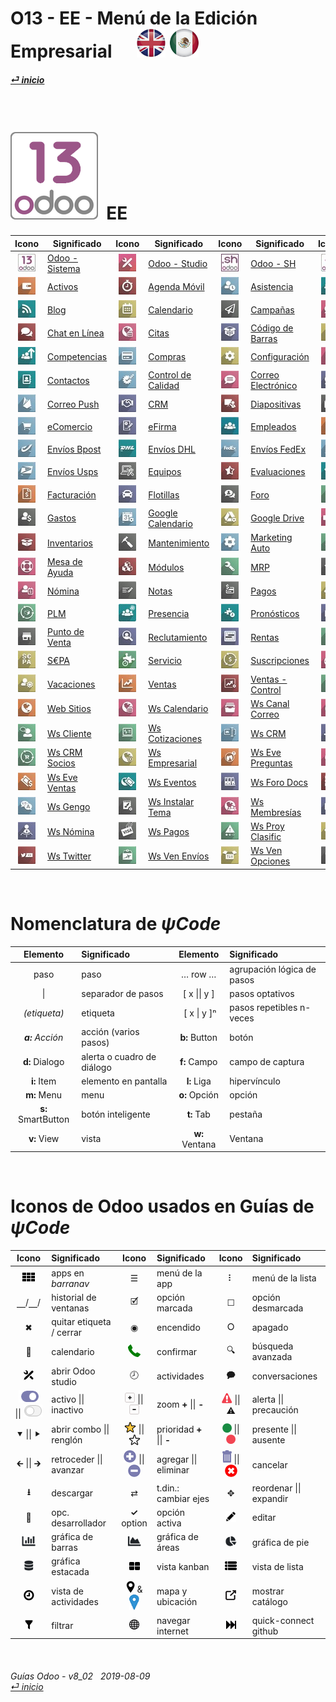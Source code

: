 # O13 - EE - Menú de la Edición Empresarial &nbsp;&nbsp;&nbsp;&nbsp; [ ![en-uk](/doc/img/flg/en-uk-flg-btn-sml.png)](/en-uk/o13/ee/en-uk-o13-ee-guides-menu.md) [ ![es-mx](/doc/img/flg/es-mx-flg-btn-sml.png)](/es-mx/o13/ee/es-mx-o13-ee-guides-menu.md)
#### [_&#x23CE; inicio_](/es-mx/es-mx-guides-menu.md "Regresar al menú de Inicio")    
  
<br>

# [![o13](/doc/img/odoo13.png)](/es-mx/o13/ee/o13/es-mx-o13-ee-o13-system-wide-guides.md) &nbsp;EE
| Icono | Significado | Icono | Significado | Icono | Significado | Icono | Significado |
| :---: | --- | :---: | --- | :---: | --- | :---: | --- |
| [![o13](/doc/img/app/sml/o13.jpg)](/es-mx/o13/ee/o13/es-mx-o13-ee-o13-guides.md "Ver a las guías de Odoo - Sistema \[o13]" )     | [Odoo - Sistema](/es-mx/o13/ee/o13/es-mx-o13-ee-o13-guides.md)     | [![stu](/doc/img/app/sml/stu.jpg)](/es-mx/o13/ee/stu/es-mx-o13-ee-stu-guides.md "Ver a las guías de Odoo - Studio \[stu]" )      | [Odoo - Studio](/es-mx/o13/ee/stu/es-mx-o13-ee-stu-guides.md)      | [![osh](/doc/img/app/sml/osh.jpg)](/es-mx/o13/ee/osh/es-mx-o13-ee-osh-guides.md "Ver a las guías de Odoo - SH \[osh]" )          | [Odoo - SH](/es-mx/o13/ee/osh/es-mx-o13-ee-osh-guides.md)          | [![3rd](/doc/img/app/sml/3rd.jpg)](/es-mx/o13/ee/3rd/es-mx-o13-ee-3rd-guides.md "Ver a las guías de Apps de 3os. \[3rd]" )       | [Apps de 3os.](/es-mx/o13/ee/3rd/es-mx-o13-ee-3rd-guides.md)       |
| [![ast](/doc/img/app/sml/ast.jpg)](/es-mx/o13/ee/ast/es-mx-o13-ee-ast-guides.md "Ver a las guías de Activos \[ast]" )            | [Activos](/es-mx/o13/ee/ast/es-mx-o13-ee-ast-guides.md)            | [![tsh](/doc/img/app/sml/tsh.jpg)](/es-mx/o13/ee/tsh/es-mx-o13-ee-tsh-guides.md "Ver a las guías de Agenda Móvil \[tsh]" )       | [Agenda Móvil](/es-mx/o13/ee/tsh/es-mx-o13-ee-tsh-guides.md)       | [![atn](/doc/img/app/sml/atn.jpg)](/es-mx/o13/ee/atn/es-mx-o13-ee-atn-guides.md "Ver a las guías de Asistencia \[atn]" )         | [Asistencia](/es-mx/o13/ee/atn/es-mx-o13-ee-atn-guides.md)         | [![apv](/doc/img/app/sml/apv.jpg)](/es-mx/o13/ee/apv/es-mx-o13-ee-apv-guides.md "Ver a las guías de Autorizaciones \[apv]" )     | [Autorizaciones](/es-mx/o13/ee/apv/es-mx-o13-ee-apv-guides.md)     |
| [![blg](/doc/img/app/sml/blg.jpg)](/es-mx/o13/ee/blg/es-mx-o13-ee-blg-guides.md "Ver a las guías de Blog \[blg]" )               | [Blog](/es-mx/o13/ee/blg/es-mx-o13-ee-blg-guides.md)               | [![cal](/doc/img/app/sml/cal.jpg)](/es-mx/o13/ee/cal/es-mx-o13-ee-cal-guides.md "Ver a las guías de Calendario \[cal]" )         | [Calendario](/es-mx/o13/ee/cal/es-mx-o13-ee-cal-guides.md)         | [![msm](/doc/img/app/sml/msm.jpg)](/es-mx/o13/ee/msm/es-mx-o13-ee-msm-guides.md "Ver a las guías de Campañas \[msm]" )           | [Campañas](/es-mx/o13/ee/msm/es-mx-o13-ee-msm-guides.md)           | [![dsc](/doc/img/app/sml/dsc.jpg)](/es-mx/o13/ee/dsc/es-mx-o13-ee-dsc-guides.md "Ver a las guías de Charlas \[dsc]" )            | [Charlas](/es-mx/o13/ee/dsc/es-mx-o13-ee-dsc-guides.md)            |
| [![lch](/doc/img/app/sml/lch.jpg)](/es-mx/o13/ee/lch/es-mx-o13-ee-lch-guides.md "Ver a las guías de Chat en Línea \[lch]" )      | [Chat en Línea](/es-mx/o13/ee/lch/es-mx-o13-ee-lch-guides.md)      | [![apt](/doc/img/app/sml/apt.jpg)](/es-mx/o13/ee/apt/es-mx-o13-ee-apt-guides.md "Ver a las guías de Citas \[apt]" )              | [Citas](/es-mx/o13/ee/apt/es-mx-o13-ee-apt-guides.md)              | [![bar](/doc/img/app/sml/bar.jpg)](/es-mx/o13/ee/bar/es-mx-o13-ee-bar-guides.md "Ver a las guías de Código de Barras \[bar]" )   | [Código de Barras](/es-mx/o13/ee/bar/es-mx-o13-ee-bar-guides.md)   | [![lun](/doc/img/app/sml/lun.jpg)](/es-mx/o13/ee/lun/es-mx-o13-ee-lun-guides.md "Ver a las guías de Comidas \[lun]" )            | [Comidas](/es-mx/o13/ee/lun/es-mx-o13-ee-lun-guides.md)            |
| [![skm](/doc/img/app/sml/skm.jpg)](/es-mx/o13/ee/skm/es-mx-o13-ee-skm-guides.md "Ver a las guías de Competencias \[skm]" )       | [Competencias](/es-mx/o13/ee/skm/es-mx-o13-ee-skm-guides.md)       | [![pch](/doc/img/app/sml/pch.jpg)](/es-mx/o13/ee/pch/es-mx-o13-ee-pch-guides.md "Ver a las guías de Compras \[pch]" )            | [Compras](/es-mx/o13/ee/pch/es-mx-o13-ee-pch-guides.md)            | [![set](/doc/img/app/sml/set.jpg)](/es-mx/o13/ee/set/es-mx-o13-ee-set-guides.md "Ver a las guías de Configuración \[set]" )      | [Configuración](/es-mx/o13/ee/set/es-mx-o13-ee-set-guides.md)      | [![acc](/doc/img/app/sml/acc.jpg)](/es-mx/o13/ee/acc/es-mx-o13-ee-acc-guides.md "Ver a las guías de Contabilidad \[acc]" )       | [Contabilidad](/es-mx/o13/ee/acc/es-mx-o13-ee-acc-guides.md)       |
| [![ctc](/doc/img/app/sml/ctc.jpg)](/es-mx/o13/ee/ctc/es-mx-o13-ee-ctc-guides.md "Ver a las guías de Contactos \[ctc]" )          | [Contactos](/es-mx/o13/ee/ctc/es-mx-o13-ee-ctc-guides.md)          | [![qco](/doc/img/app/sml/qco.jpg)](/es-mx/o13/ee/qco/es-mx-o13-ee-qco-guides.md "Ver a las guías de Control de Calidad \[qco]" ) | [Control de Calidad](/es-mx/o13/ee/qco/es-mx-o13-ee-qco-guides.md) | [![eml](/doc/img/app/sml/eml.jpg)](/es-mx/o13/ee/eml/es-mx-o13-ee-eml-guides.md "Ver a las guías de Correo Electrónico \[eml]" ) | [Correo Electrónico](/es-mx/o13/ee/eml/es-mx-o13-ee-eml-guides.md) | [![ghm](/doc/img/app/sml/ghm.jpg)](/es-mx/o13/ee/ghm/es-mx-o13-ee-ghm-guides.md "Ver a las guías de Correo Github \[ghm]" )      | [Correo Github](/es-mx/o13/ee/ghm/es-mx-o13-ee-ghm-guides.md)      |
| [![mpu](/doc/img/app/sml/mpu.jpg)](/es-mx/o13/ee/mpu/es-mx-o13-ee-mpu-guides.md "Ver a las guías de Correo Push \[mpu]" )        | [Correo Push](/es-mx/o13/ee/mpu/es-mx-o13-ee-mpu-guides.md)        | [![crm](/doc/img/app/sml/crm.jpg)](/es-mx/o13/ee/crm/es-mx-o13-ee-crm-guides.md "Ver a las guías de CRM \[crm]" )                | [CRM](/es-mx/o13/ee/crm/es-mx-o13-ee-crm-guides.md)                | [![sli](/doc/img/app/sml/sli.jpg)](/es-mx/o13/ee/sli/es-mx-o13-ee-sli-guides.md "Ver a las guías de Diapositivas \[sli]" )       | [Diapositivas](/es-mx/o13/ee/sli/es-mx-o13-ee-sli-guides.md)       | [![doc](/doc/img/app/sml/doc.jpg)](/es-mx/o13/ee/doc/es-mx-o13-ee-doc-guides.md "Ver a las guías de Documentos \[doc]" )         | [Documentos](/es-mx/o13/ee/doc/es-mx-o13-ee-doc-guides.md)         |
| [![eco](/doc/img/app/sml/eco.jpg)](/es-mx/o13/ee/eco/es-mx-o13-ee-eco-guides.md "Ver a las guías de eComercio \[eco]" )          | [eComercio](/es-mx/o13/ee/eco/es-mx-o13-ee-eco-guides.md)          | [![esg](/doc/img/app/sml/esg.jpg)](/es-mx/o13/ee/esg/es-mx-o13-ee-esg-guides.md "Ver a las guías de eFirma \[esg]" )             | [eFirma](/es-mx/o13/ee/esg/es-mx-o13-ee-esg-guides.md)             | [![emp](/doc/img/app/sml/emp.jpg)](/es-mx/o13/ee/emp/es-mx-o13-ee-emp-guides.md "Ver a las guías de Empleados \[emp]" )          | [Empleados](/es-mx/o13/ee/emp/es-mx-o13-ee-emp-guides.md)          | [![svy](/doc/img/app/sml/svy.jpg)](/es-mx/o13/ee/svy/es-mx-o13-ee-svy-guides.md "Ver a las guías de Encuestas \[svy]" )          | [Encuestas](/es-mx/o13/ee/svy/es-mx-o13-ee-svy-guides.md)          |
| [![dbp](/doc/img/app/sml/dbp.jpg)](/es-mx/o13/ee/dbp/es-mx-o13-ee-dbp-guides.md "Ver a las guías de Envíos Bpost \[dbp]" )       | [Envíos Bpost](/es-mx/o13/ee/dbp/es-mx-o13-ee-dbp-guides.md)       | [![ddh](/doc/img/app/sml/ddh.jpg)](/es-mx/o13/ee/ddh/es-mx-o13-ee-ddh-guides.md "Ver a las guías de Envíos DHL \[ddh]" )         | [Envíos DHL](/es-mx/o13/ee/ddh/es-mx-o13-ee-ddh-guides.md)         | [![dfe](/doc/img/app/sml/dfe.jpg)](/es-mx/o13/ee/dfe/es-mx-o13-ee-dfe-guides.md "Ver a las guías de Envíos FedEx \[dfe]" )       | [Envíos FedEx](/es-mx/o13/ee/dfe/es-mx-o13-ee-dfe-guides.md)       | [![dup](/doc/img/app/sml/dup.jpg)](/es-mx/o13/ee/dup/es-mx-o13-ee-dup-guides.md "Ver a las guías de Envíos UPS \[dup]" )         | [Envíos UPS](/es-mx/o13/ee/dup/es-mx-o13-ee-dup-guides.md)         |
| [![dus](/doc/img/app/sml/dus.jpg)](/es-mx/o13/ee/dus/es-mx-o13-ee-dus-guides.md "Ver a las guías de Envíos Usps \[dus]" )        | [Envíos Usps](/es-mx/o13/ee/dus/es-mx-o13-ee-dus-guides.md)        | [![equ](/doc/img/app/sml/equ.jpg)](/es-mx/o13/ee/equ/es-mx-o13-ee-equ-guides.md "Ver a las guías de Equipos \[equ]" )            | [Equipos](/es-mx/o13/ee/equ/es-mx-o13-ee-equ-guides.md)            | [![apr](/doc/img/app/sml/apr.jpg)](/es-mx/o13/ee/apr/es-mx-o13-ee-apr-guides.md "Ver a las guías de Evaluaciones \[apr]" )       | [Evaluaciones](/es-mx/o13/ee/apr/es-mx-o13-ee-apr-guides.md)       | [![eve](/doc/img/app/sml/eve.jpg)](/es-mx/o13/ee/eve/es-mx-o13-ee-eve-guides.md "Ver a las guías de Eventos \[eve]" )            | [Eventos](/es-mx/o13/ee/eve/es-mx-o13-ee-eve-guides.md)            |
| [![ivc](/doc/img/app/sml/ivc.jpg)](/es-mx/o13/ee/ivc/es-mx-o13-ee-ivc-guides.md "Ver a las guías de Facturación \[ivc]" )        | [Facturación](/es-mx/o13/ee/ivc/es-mx-o13-ee-ivc-guides.md)        | [![flt](/doc/img/app/sml/flt.jpg)](/es-mx/o13/ee/flt/es-mx-o13-ee-flt-guides.md "Ver a las guías de Flotillas \[flt]" )          | [Flotillas](/es-mx/o13/ee/flt/es-mx-o13-ee-flt-guides.md)          | [![for](/doc/img/app/sml/for.jpg)](/es-mx/o13/ee/for/es-mx-o13-ee-for-guides.md "Ver a las guías de Foro \[for]" )               | [Foro](/es-mx/o13/ee/for/es-mx-o13-ee-for-guides.md)               | [![gam](/doc/img/app/sml/gam.jpg)](/es-mx/o13/ee/gam/es-mx-o13-ee-gam-guides.md "Ver a las guías de Gamificación \[gam]" )       | [Gamificación](/es-mx/o13/ee/gam/es-mx-o13-ee-gam-guides.md)       |
| [![exp](/doc/img/app/sml/exp.jpg)](/es-mx/o13/ee/exp/es-mx-o13-ee-exp-guides.md "Ver a las guías de Gastos \[exp]" )             | [Gastos](/es-mx/o13/ee/exp/es-mx-o13-ee-exp-guides.md)             | [![gca](/doc/img/app/sml/gca.jpg)](/es-mx/o13/ee/gca/es-mx-o13-ee-gca-guides.md "Ver a las guías de Google Calendario \[gca]" )  | [Google Calendario](/es-mx/o13/ee/gca/es-mx-o13-ee-gca-guides.md)  | [![gdr](/doc/img/app/sml/gdr.jpg)](/es-mx/o13/ee/gdr/es-mx-o13-ee-gdr-guides.md "Ver a las guías de Google Drive \[gdr]" )       | [Google Drive](/es-mx/o13/ee/gdr/es-mx-o13-ee-gdr-guides.md)       | [![iot](/doc/img/app/sml/iot.jpg)](/es-mx/o13/ee/iot/es-mx-o13-ee-iot-guides.md "Ver a las guías de Int de las Cosas \[iot]" )   | [Int de las Cosas](/es-mx/o13/ee/iot/es-mx-o13-ee-iot-guides.md)   |
| [![inv](/doc/img/app/sml/inv.jpg)](/es-mx/o13/ee/inv/es-mx-o13-ee-inv-guides.md "Ver a las guías de Inventarios \[inv]" )        | [Inventarios](/es-mx/o13/ee/inv/es-mx-o13-ee-inv-guides.md)        | [![mnt](/doc/img/app/sml/mnt.jpg)](/es-mx/o13/ee/mnt/es-mx-o13-ee-mnt-guides.md "Ver a las guías de Mantenimiento \[mnt]" )      | [Mantenimiento](/es-mx/o13/ee/mnt/es-mx-o13-ee-mnt-guides.md)      | [![mka](/doc/img/app/sml/mka.jpg)](/es-mx/o13/ee/mka/es-mx-o13-ee-mka-guides.md "Ver a las guías de Marketing Auto \[mka]" )     | [Marketing Auto](/es-mx/o13/ee/mka/es-mx-o13-ee-mka-guides.md)     | [![mem](/doc/img/app/sml/mem.jpg)](/es-mx/o13/ee/mem/es-mx-o13-ee-mem-guides.md "Ver a las guías de Membresías \[mem]" )         | [Membresías](/es-mx/o13/ee/mem/es-mx-o13-ee-mem-guides.md)         |
| [![hdk](/doc/img/app/sml/hdk.jpg)](/es-mx/o13/ee/hdk/es-mx-o13-ee-hdk-guides.md "Ver a las guías de Mesa de Ayuda \[hdk]" )      | [Mesa de Ayuda](/es-mx/o13/ee/hdk/es-mx-o13-ee-hdk-guides.md)      | [![mdl](/doc/img/app/sml/mdl.jpg)](/es-mx/o13/ee/mdl/es-mx-o13-ee-mdl-guides.md "Ver a las guías de Módulos \[mdl]" )            | [Módulos](/es-mx/o13/ee/mdl/es-mx-o13-ee-mdl-guides.md)            | [![mrp](/doc/img/app/sml/mrp.jpg)](/es-mx/o13/ee/mrp/es-mx-o13-ee-mrp-guides.md "Ver a las guías de MRP \[mrp]" )                | [MRP](/es-mx/o13/ee/mrp/es-mx-o13-ee-mrp-guides.md)                | [![mma](/doc/img/app/sml/mma.jpg)](/es-mx/o13/ee/mma/es-mx-o13-ee-mma-guides.md "Ver a las guías de MRP Mantto \[mma]" )         | [MRP Mantto](/es-mx/o13/ee/mma/es-mx-o13-ee-mma-guides.md)         |
| [![pyr](/doc/img/app/sml/pyr.jpg)](/es-mx/o13/ee/pyr/es-mx-o13-ee-pyr-guides.md "Ver a las guías de Nómina \[pyr]" )             | [Nómina](/es-mx/o13/ee/pyr/es-mx-o13-ee-pyr-guides.md)             | [![nte](/doc/img/app/sml/nte.jpg)](/es-mx/o13/ee/nte/es-mx-o13-ee-nte-guides.md "Ver a las guías de Notas \[nte]" )              | [Notas](/es-mx/o13/ee/nte/es-mx-o13-ee-nte-guides.md)              | [![pmt](/doc/img/app/sml/pmt.jpg)](/es-mx/o13/ee/pmt/es-mx-o13-ee-pmt-guides.md "Ver a las guías de Pagos \[pmt]" )              | [Pagos](/es-mx/o13/ee/pmt/es-mx-o13-ee-pmt-guides.md)              | [![tof](/doc/img/app/sml/tof.jpg)](/es-mx/o13/ee/tof/es-mx-o13-ee-tof-guides.md "Ver a las guías de Permisos \[tof]" )           | [Permisos](/es-mx/o13/ee/tof/es-mx-o13-ee-tof-guides.md)           |
| [![plm](/doc/img/app/sml/plm.jpg)](/es-mx/o13/ee/plm/es-mx-o13-ee-plm-guides.md "Ver a las guías de PLM \[plm]" )                | [PLM](/es-mx/o13/ee/plm/es-mx-o13-ee-plm-guides.md)                | [![psc](/doc/img/app/sml/psc.jpg)](/es-mx/o13/ee/psc/es-mx-o13-ee-psc-guides.md "Ver a las guías de Presencia \[psc]" )          | [Presencia](/es-mx/o13/ee/psc/es-mx-o13-ee-psc-guides.md)          | [![pfc](/doc/img/app/sml/pfc.jpg)](/es-mx/o13/ee/pfc/es-mx-o13-ee-pfc-guides.md "Ver a las guías de Pronósticos \[pfc]" )        | [Pronósticos](/es-mx/o13/ee/pfc/es-mx-o13-ee-pfc-guides.md)        | [![prj](/doc/img/app/sml/prj.jpg)](/es-mx/o13/ee/prj/es-mx-o13-ee-prj-guides.md "Ver a las guías de Proyectos \[prj]" )          | [Proyectos](/es-mx/o13/ee/prj/es-mx-o13-ee-prj-guides.md)          |
| [![pos](/doc/img/app/sml/pos.jpg)](/es-mx/o13/ee/pos/es-mx-o13-ee-pos-guides.md "Ver a las guías de Punto de Venta \[pos]" )     | [Punto de Venta](/es-mx/o13/ee/pos/es-mx-o13-ee-pos-guides.md)     | [![rcr](/doc/img/app/sml/rcr.jpg)](/es-mx/o13/ee/rcr/es-mx-o13-ee-rcr-guides.md "Ver a las guías de Reclutamiento \[rcr]" )      | [Reclutamiento](/es-mx/o13/ee/rcr/es-mx-o13-ee-rcr-guides.md)      | [![rnt](/doc/img/app/sml/rnt.jpg)](/es-mx/o13/ee/rnt/es-mx-o13-ee-rnt-guides.md "Ver a las guías de Rentas \[rnt]" )             | [Rentas](/es-mx/o13/ee/rnt/es-mx-o13-ee-rnt-guides.md)             | [![rpr](/doc/img/app/sml/rpr.jpg)](/es-mx/o13/ee/rpr/es-mx-o13-ee-rpr-guides.md "Ver a las guías de Reparaciones \[rpr]" )       | [Reparaciones](/es-mx/o13/ee/rpr/es-mx-o13-ee-rpr-guides.md)       |
| [![sep](/doc/img/app/sml/sep.jpg)](/es-mx/o13/ee/sep/es-mx-o13-ee-sep-guides.md "Ver a las guías de S€PA \[sep]" )               | [S€PA](/es-mx/o13/ee/sep/es-mx-o13-ee-sep-guides.md)               | [![fsv](/doc/img/app/sml/fsv.jpg)](/es-mx/o13/ee/fsv/es-mx-o13-ee-fsv-guides.md "Ver a las guías de Servicio \[fsv]" )           | [Servicio](/es-mx/o13/ee/fsv/es-mx-o13-ee-fsv-guides.md)           | [![sub](/doc/img/app/sml/sub.jpg)](/es-mx/o13/ee/sub/es-mx-o13-ee-sub-guides.md "Ver a las guías de Suscripciones \[sub]" )      | [Suscripciones](/es-mx/o13/ee/sub/es-mx-o13-ee-sub-guides.md)      | [![dsh](/doc/img/app/sml/dsh.jpg)](/es-mx/o13/ee/dsh/es-mx-o13-ee-dsh-guides.md "Ver a las guías de Tableros \[dsh]" )           | [Tableros](/es-mx/o13/ee/dsh/es-mx-o13-ee-dsh-guides.md)           |
| [![hol](/doc/img/app/sml/hol.jpg)](/es-mx/o13/ee/hol/es-mx-o13-ee-hol-guides.md "Ver a las guías de Vacaciones \[hol]" )         | [Vacaciones](/es-mx/o13/ee/hol/es-mx-o13-ee-hol-guides.md)         | [![sls](/doc/img/app/sml/sls.jpg)](/es-mx/o13/ee/sls/es-mx-o13-ee-sls-guides.md "Ver a las guías de Ventas \[sls]" )             | [Ventas](/es-mx/o13/ee/sls/es-mx-o13-ee-sls-guides.md)             | [![smg](/doc/img/app/sml/smg.jpg)](/es-mx/o13/ee/smg/es-mx-o13-ee-smg-guides.md "Ver a las guías de Ventas - Control \[smg]" )   | [Ventas - Control](/es-mx/o13/ee/smg/es-mx-o13-ee-smg-guides.md)   | [![vip](/doc/img/app/sml/vip.jpg)](/es-mx/o13/ee/vip/es-mx-o13-ee-vip-guides.md "Ver a las guías de Voz por IP \[vip]" )         | [Voz por IP](/es-mx/o13/ee/vip/es-mx-o13-ee-vip-guides.md)         |
| [![web](/doc/img/app/sml/web.jpg)](/es-mx/o13/ee/web/es-mx-o13-ee-web-guides.md "Ver a las guías de Web Sitios \[web]" )         | [Web Sitios](/es-mx/o13/ee/web/es-mx-o13-ee-web-guides.md)         | [![wca](/doc/img/app/sml/wca.jpg)](/es-mx/o13/ee/wca/es-mx-o13-ee-wca-guides.md "Ver a las guías de Ws Calendario \[wca]" )      | [Ws Calendario](/es-mx/o13/ee/wca/es-mx-o13-ee-wca-guides.md)      | [![wmc](/doc/img/app/sml/wmc.jpg)](/es-mx/o13/ee/wmc/es-mx-o13-ee-wmc-guides.md "Ver a las guías de Ws Canal Correo \[wmc]" )    | [Ws Canal Correo](/es-mx/o13/ee/wmc/es-mx-o13-ee-wmc-guides.md)    | [![wlc](/doc/img/app/sml/wlc.jpg)](/es-mx/o13/ee/wlc/es-mx-o13-ee-wlc-guides.md "Ver a las guías de Ws Chat en Línea \[wlc]" )   | [Ws Chat en Línea](/es-mx/o13/ee/wlc/es-mx-o13-ee-wlc-guides.md)   |
| [![wcu](/doc/img/app/sml/wcu.jpg)](/es-mx/o13/ee/wcu/es-mx-o13-ee-wcu-guides.md "Ver a las guías de Ws Cliente \[wcu]" )         | [Ws Cliente](/es-mx/o13/ee/wcu/es-mx-o13-ee-wcu-guides.md)         | [![wqt](/doc/img/app/sml/wqt.jpg)](/es-mx/o13/ee/wqt/es-mx-o13-ee-wqt-guides.md "Ver a las guías de Ws Cotizaciones \[wqt]" )    | [Ws Cotizaciones](/es-mx/o13/ee/wqt/es-mx-o13-ee-wqt-guides.md)    | [![wcr](/doc/img/app/sml/wcr.jpg)](/es-mx/o13/ee/wcr/es-mx-o13-ee-wcr-guides.md "Ver a las guías de Ws CRM \[wcr]" )             | [Ws CRM](/es-mx/o13/ee/wcr/es-mx-o13-ee-wcr-guides.md)             | [![wcs](/doc/img/app/sml/wcs.jpg)](/es-mx/o13/ee/wcs/es-mx-o13-ee-wcs-guides.md "Ver a las guías de Ws CRM Puntos \[wcs]" )      | [Ws CRM Puntos](/es-mx/o13/ee/wcs/es-mx-o13-ee-wcs-guides.md)      |
| [![wpa](/doc/img/app/sml/wpa.jpg)](/es-mx/o13/ee/wpa/es-mx-o13-ee-wpa-guides.md "Ver a las guías de Ws CRM Socios \[wpa]" )      | [Ws CRM Socios](/es-mx/o13/ee/wpa/es-mx-o13-ee-wpa-guides.md)      | [![wen](/doc/img/app/sml/wen.jpg)](/es-mx/o13/ee/wen/es-mx-o13-ee-wen-guides.md "Ver a las guías de Ws Empresarial \[wen]" )     | [Ws Empresarial](/es-mx/o13/ee/wen/es-mx-o13-ee-wen-guides.md)     | [![weq](/doc/img/app/sml/weq.jpg)](/es-mx/o13/ee/weq/es-mx-o13-ee-weq-guides.md "Ver a las guías de Ws Eve Preguntas \[weq]" )   | [Ws Eve Preguntas](/es-mx/o13/ee/weq/es-mx-o13-ee-weq-guides.md)   | [![wet](/doc/img/app/sml/wet.jpg)](/es-mx/o13/ee/wet/es-mx-o13-ee-wet-guides.md "Ver a las guías de Ws Eve Segmnto \[wet]" )     | [Ws Eve Segmnto](/es-mx/o13/ee/wet/es-mx-o13-ee-wet-guides.md)     |
| [![wes](/doc/img/app/sml/wes.jpg)](/es-mx/o13/ee/wes/es-mx-o13-ee-wes-guides.md "Ver a las guías de Ws Eve Ventas \[wes]" )      | [Ws Eve Ventas](/es-mx/o13/ee/wes/es-mx-o13-ee-wes-guides.md)      | [![wev](/doc/img/app/sml/wev.jpg)](/es-mx/o13/ee/wev/es-mx-o13-ee-wev-guides.md "Ver a las guías de Ws Eventos \[wev]" )         | [Ws Eventos](/es-mx/o13/ee/wev/es-mx-o13-ee-wev-guides.md)         | [![wfd](/doc/img/app/sml/wfd.jpg)](/es-mx/o13/ee/wfd/es-mx-o13-ee-wfd-guides.md "Ver a las guías de Ws Foro Docs \[wfd]" )       | [Ws Foro Docs](/es-mx/o13/ee/wfd/es-mx-o13-ee-wfd-guides.md)       | [![wfe](/doc/img/app/sml/wfe.jpg)](/es-mx/o13/ee/wfe/es-mx-o13-ee-wfe-guides.md "Ver a las guías de Ws Foro Editor \[wfe]" )     | [Ws Foro Editor](/es-mx/o13/ee/wfe/es-mx-o13-ee-wfe-guides.md)     |
| [![wge](/doc/img/app/sml/wge.jpg)](/es-mx/o13/ee/wge/es-mx-o13-ee-wge-guides.md "Ver a las guías de Ws Gengo \[wge]" )           | [Ws Gengo](/es-mx/o13/ee/wge/es-mx-o13-ee-wge-guides.md)           | [![wti](/doc/img/app/sml/wti.jpg)](/es-mx/o13/ee/wti/es-mx-o13-ee-wti-guides.md "Ver a las guías de Ws Instalar Tema \[wti]" )   | [Ws Instalar Tema](/es-mx/o13/ee/wti/es-mx-o13-ee-wti-guides.md)   | [![wme](/doc/img/app/sml/wme.jpg)](/es-mx/o13/ee/wme/es-mx-o13-ee-wme-guides.md "Ver a las guías de Ws Membresías \[wme]" )      | [Ws Membresías](/es-mx/o13/ee/wme/es-mx-o13-ee-wme-guides.md)      | [![wrc](/doc/img/app/sml/wrc.jpg)](/es-mx/o13/ee/wrc/es-mx-o13-ee-wrc-guides.md "Ver a las guías de Ws Nom Reclut \[wrc]" )      | [Ws Nom Reclut](/es-mx/o13/ee/wrc/es-mx-o13-ee-wrc-guides.md)      |
| [![whr](/doc/img/app/sml/whr.jpg)](/es-mx/o13/ee/whr/es-mx-o13-ee-whr-guides.md "Ver a las guías de Ws Nómina \[whr]" )          | [Ws Nómina](/es-mx/o13/ee/whr/es-mx-o13-ee-whr-guides.md)          | [![wpy](/doc/img/app/sml/wpy.jpg)](/es-mx/o13/ee/wpy/es-mx-o13-ee-wpy-guides.md "Ver a las guías de Ws Pagos \[wpy]" )           | [Ws Pagos](/es-mx/o13/ee/wpy/es-mx-o13-ee-wpy-guides.md)           | [![wrp](/doc/img/app/sml/wrp.jpg)](/es-mx/o13/ee/wrp/es-mx-o13-ee-wrp-guides.md "Ver a las guías de Ws Proy Clasific \[wrp]" )   | [Ws Proy Clasific](/es-mx/o13/ee/wrp/es-mx-o13-ee-wrp-guides.md)   | [![wpt](/doc/img/app/sml/wpt.jpg)](/es-mx/o13/ee/wpt/es-mx-o13-ee-wpt-guides.md "Ver a las guías de Ws Socios \[wpt]" )          | [Ws Socios](/es-mx/o13/ee/wpt/es-mx-o13-ee-wpt-guides.md)          |
| [![wtw](/doc/img/app/sml/wtw.jpg)](/es-mx/o13/ee/wtw/es-mx-o13-ee-wtw-guides.md "Ver a las guías de Ws Twitter \[wtw]" )         | [Ws Twitter](/es-mx/o13/ee/wtw/es-mx-o13-ee-wtw-guides.md)         | [![wsd](/doc/img/app/sml/wsd.jpg)](/es-mx/o13/ee/wsd/es-mx-o13-ee-wsd-guides.md "Ver a las guías de Ws Ven Envíos \[wsd]" )      | [Ws Ven Envíos](/es-mx/o13/ee/wsd/es-mx-o13-ee-wsd-guides.md)      | [![wso](/doc/img/app/sml/wso.jpg)](/es-mx/o13/ee/wso/es-mx-o13-ee-wso-guides.md "Ver a las guías de Ws Ven Opciones \[wso]" )    | [Ws Ven Opciones](/es-mx/o13/ee/wso/es-mx-o13-ee-wso-guides.md)    | [![wve](/doc/img/app/sml/wve.jpg)](/es-mx/o13/ee/wve/es-mx-o13-ee-wve-guides.md "Ver a las guías de Ws Versión \[wve]" )         | [Ws Versión](/es-mx/o13/ee/wve/es-mx-o13-ee-wve-guides.md)         |

<br>

# Nomenclatura de _&#x03C8;Code_
[***Sync***]: # (es-mx-o13-ce-guides-menu)  
[***Sync***]: # (es-mx-o13-ee-guides-menu)  

| Elemento | Significado | Elemento | Significado | 
| :---: | :--- | :---: | :--- |
| paso | paso | &#x2026; row &#x2026; | agrupación lógica de pasos |
| \| | separador de pasos | \[ x \|\| y ] | pasos optativos |
| _(etiqueta)_ | etiqueta | &nbsp;\[ x \| y \]&#x207F; | pasos repetibles n-veces |
| _**a:** Acción_ | acción (varios pasos) | **b:** Button | botón |
| **d:** Dialogo | alerta o cuadro de diálogo | **f:** Campo | campo de captura |
| **i:** Item | elemento en pantalla | **l:** Liga | hipervínculo |
| **m:** Menu | menu | **o:** Opción | opción |
| **s:** SmartButton | botón inteligente | **t:** Tab | pestaña |
| **v:** View | vista | **w:** Ventana | Ventana |

<br>

# Iconos de Odoo usados en Guías de _&#x03C8;Code_
[***Sync***]: # (es-mx-o13-ce-guides-menu)  
[***Sync***]: # (es-mx-o13-ee-guides-menu)  

| Icono | Significado | Icono | Significado | Icono | Significado |
| :---: | :--- | :---: | :--- | :---: | :--- |
| ![apps](/doc/img/apps.png) | apps en _barranav_ | &#x2630; | menú de la app | &#x2807; | menú de la lista |
| &#x23BD;/&#x23BD;/ | historial de ventanas | &#x1F5F9; | opción marcada | &#x2610; | opción desmarcada |
| &#x2716; | quitar etiqueta / cerrar | &#x25C9; | encendido | &#x2B58; | apagado |
| &#x1F4C5; | calendario |![phone_receiver](/doc/img/phone_receiver.png) | confirmar | &#x1F50D; | búsqueda avanzada |
| ![icon_studio_small](/doc/img/icon_studio_small.png) | abrir Odoo studio | &#x1F557; | actividades | &#x1F5ED; | conversaciones |
| ![active](/doc/img/active.png) \|\| ![inactive](/doc/img/inactive.png) | activo \|\| inactivo | ![button_squared_add](/doc/img/button_squared_add.png) \|\| ![button_squared_sub](/doc/img/button_squared_sub.png) | zoom **+** \|\| **-** | ![warning](/doc/img/warning.png) \|\| &#x26A0; | alerta \|\| precaución |
| &#x2BC6; \|\| &#x2BC8; | abrir combo \|\| renglón | ![star](/doc/img/star.png) \|\| ![unstar](/doc/img/unstar.png) | prioridad **+** \|\| **-** | ![presence_yes](/doc/img/presence_yes.png) \|\| ![presence_no](/doc/img/presence_no.png) | presente \|\| ausente |
| &#x1F870; \|\| &#x1F872; | retroceder \|\| avanzar | ![add](/doc/img/button_add.png) \|\| ![sub](/doc/img/button_sub.png) | agregar \|\| eliminar | ![trashcan](/doc/img/trashcan.png) \|\| ![cancel](/doc/img/cancel.png) | cancelar |
| **&#x2B73;** | descargar | &#x21C4; | t.din.: cambiar ejes | &#x2725; | reordenar \|\| expandir |
| &#x1F41E; | opc. desarrollador |  **&#x2713;** option | opción activa | ![edit](/doc/img/edit.png) | editar |
| ![icon_view_chart_bars_small](/doc/img/icon_view_chart_bars_small.png) | gráfica de barras | ![icon_view_chart_area_small](/doc/img/icon_view_chart_area_small.png) | gráfica de áreas | ![icon_view_chart_pie_small](/doc/img/icon_view_chart_pie_small.png) | gráfica de pie |
| ![icon_view_chart_area_stacked_small](/doc/img/icon_view_chart_area_stacked_small.png) | gráfica estacada | ![view_kanban](/doc/img/view_kanban.png) | vista kanban | ![view_list](/doc/img/view_list.png) | vista de lista |
| ![view_activity](/doc/img/view_activity.png) | vista de actividades | ![view_map](/doc/img/view_map.png) & ![map_location](/doc/img/map_location.png)| mapa y ubicación |  ![show_catalog](/doc/img/show_catalog.png) | mostrar catálogo |
| ![filter](/doc/img/filter.png) | filtrar | ![internet_small](/doc/img/internet_small.png) | navegar internet | ![quick_connect](/doc/img/quick_connect.png) | quick-connect github  |

<br>

###### Guías Odoo - v8_02 &nbsp; 2019-08-09<br>[_&#x23CE; inicio_](/es-mx/es-mx-guides-menu.md)  
